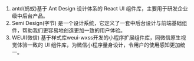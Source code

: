 1. antd(蚂蚁)基于 Ant Design 设计体系的 React UI 组件库，主要用于研发企业级中后台产品。      
2. Semi Design(字节) 是一个设计系统，它定义了一套中后台设计与前端基础组件，帮助我们更容易地创造更加一致的用户体验。    
3. WEUI(微信) 基于样式库weui-wxss开发的小程序扩展组件库，同微信原生视觉体验一致的 UI 组件库，为微信小程序量身设计，令用户的使用感知更加统一。    
